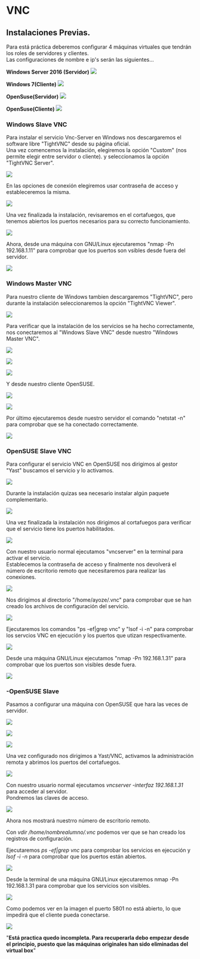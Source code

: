 
# VNC

## Instalaciones Previas.

Para está práctica deberemos configurar 4 máquinas virtuales que tendrán los roles de servidores y clientes.  
Las configuraciones de nombre e ip's serán las siguientes...  

**Windows Server 2016 (Servidor)**
![](01.JPG)

**Windows 7(Cliente)**
![](02.JPG)

**OpenSuse(Servidor)**
![](04.JPG)

**OpenSuse(Cliente)**
![](03.JPG)

### Windows Slave VNC

Para instalar el servicio Vnc-Server en Windows nos descargaremos el software libre "TightVNC" desde su página oficial.  
Una vez comencemos la instalación, elegiremos la opción "Custom" (nos permite elegir entre servidor o cliente).
 y seleccionamos la opción "TightVNC Server".  

 ![](1.JPG)

 En las opciones de conexión elegiremos usar contraseña de acceso y estableceremos la misma.

 ![](5.JPG)

Una vez finalizada la instalación, revisaremos en el cortafuegos, que tenemos abiertos los puertos necesarios para su correcto funcionamiento.  


![](2.JPG)

Ahora, desde una máquina con GNU/Linux ejecutaremos "nmap -Pn 192.168.1.11" para comprobar que los puertos son vsibles desde fuera del servidor.

![](3.JPG)

### Windows Master VNC

Para nuestro cliente de Windows tambien descargaremos "TightVNC", pero durante la instalación seleccionaremos la opción "TightVNC Viewer".   

![](4.JPG)

Para verificar que la instalación de los servicios se ha hecho correctamente, nos conectaremos al "Windows Slave VNC" desde nuestro "Windows Master VNC".

![](6.JPG)

![](7.JPG)

![](9.JPG)

Y desde nuestro cliente OpenSUSE.

![](10.JPG)

![](11.JPG)

Por último ejecutaremos desde nuestro servidor el comando "netstat -n" para comprobar que se ha conectado correctamente.

![](30.JPG)

### OpenSUSE Slave VNC

Para configurar el servicio VNC en OpenSUSE nos dirigimos al gestor "Yast" buscamos el servicio y lo activamos.

![](12.JPG)

Durante la instalación quizas sea necesario instalar algún paquete complementario.

![](13.JPG)

Una vez finalizada la instalación nos dirigimos al cortafuegos para verificar que el servicio tiene los puertos habilitados.

![](14.JPG)

Con nuestro usuario normal ejecutamos "vncserver" en la terminal para activar el servicio.   
Establecemos la contraseña de acceso y finalmente nos devolverá el número de escritorio remoto que necesitaremos para realizar las conexiones.

![](15.JPG)

Nos dirigimos al directorio "/home/ayoze/.vnc" para comprobar que se han creado los archivos de configuración del servicio.

![](16.JPG)

Ejecutaremos los comandos "ps -ef|grep vnc" y "lsof -i -n" para comprobar los servcios VNC en ejecución y los puertos que utizan respectivamente.

![](17.JPG)

Desde una máquina GNU/Linux ejecutamos "nmap -Pn 192.168.1.31" para comprobar que los puertos son visibles desde fuera.

![](18.JPG)

### -OpenSUSE Slave

Pasamos a configurar una máquina con OpenSUSE que hara las veces de servidor.

![](12.JPG)

![](13.JPG)

![](14.JPG)

Una vez configurado nos dirigimos a Yast/VNC, activamos la administración remota y abrimos los puertos del cortafuegos.

![](16.JPG)

Con nuestro usuario normal ejecutamos *vncserver -interfaz 192.168.1.31*
para acceder al servidor.   
Pondremos las claves de acceso.

![](17.JPG)

Ahora nos mostrará nuestrro número de escritorio remoto.

Con *vdir /home/nombrealumno/.vnc* podemos ver que se han creado los registros de configuración.

Ejecutaremos *ps -ef|grep vnc* para comprobar los servicios en ejecución y *lsof -i -n* para comprobar que los puertos están abiertos.

![](18.JPG)

Desde la terminal de una máquina GNU/Linux ejecutaremos nmap -Pn 192.168.1.31 para comprobar que los servicios son visibles.

![](19.JPG)

Como podemos ver en la imagen el puerto 5801 no está abierto, lo que impedirá que el cliente pueda conectarse.

![](20.JPG)

"**Está practica quedo incompleta. Para recuperarla debo empezar desde el principio, puesto que las máquinas originales han sido eliminadas del virtual box**"
